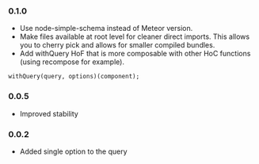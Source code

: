 
### 0.1.0
- Use node-simple-schema instead of Meteor version.
- Make files available at root level for cleaner direct imports. This allows you to cherry pick and allows for smaller compiled bundles.
- Add withQuery HoF that is more composable with other HoC functions (using recompose for example).

```
withQuery(query, options)(component);
```

### 0.0.5
- Improved stability

### 0.0.2

- Added single option to the query